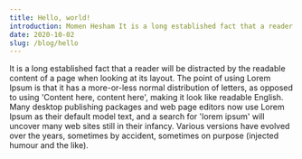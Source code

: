 ```yaml
---
title: Hello, world!
introduction: Momen Hesham It is a long established fact that a reader will be distracted by the readable content of a page when looking at its layout.
date: 2020-10-02
slug: /blog/hello
---
```


It is a long established fact that a reader will be distracted by the readable content of a page when looking at its layout. The point of using Lorem Ipsum is that it has a more-or-less normal distribution of letters, as opposed to using 'Content here, content here', making it look like readable English. Many desktop publishing packages and web page editors now use Lorem Ipsum as their default model text, and a search for 'lorem ipsum' will uncover many web sites still in their infancy. Various versions have evolved over the years, sometimes by accident, sometimes on purpose (injected humour and the like).
